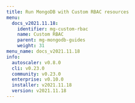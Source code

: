 ```yaml
---
title: Run MongoDB with Custom RBAC resources
menu:
  docs_v2021.11.18:
    identifier: mg-custom-rbac
    name: Custom RBAC
    parent: mg-mongodb-guides
    weight: 31
menu_name: docs_v2021.11.18
info:
  autoscaler: v0.8.0
  cli: v0.23.0
  community: v0.23.0
  enterprise: v0.10.0
  installer: v2021.11.18
  version: v2021.11.18
---
```


